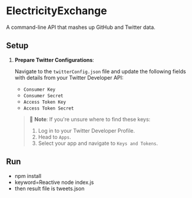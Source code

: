 # ElectricityExchange

A command-line API that mashes up GitHub and Twitter data.

## Setup

1. **Prepare Twitter Configurations**:

   Navigate to the `twitterConfig.json` file and update the following fields with details from your Twitter Developer API:

   - `Consumer Key`
   - `Consumer Secret`
   - `Access Token Key`
   - `Access Token Secret`

   > 📌 **Note**: If you're unsure where to find these keys:
   >
   > 1. Log in to your Twitter Developer Profile.
   > 2. Head to `Apps`.
   > 3. Select your app and navigate to `Keys and Tokens`.

## Run

- npm install
- keyword=Reactive node index.js 
- then result file is tweets.json
